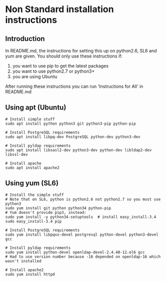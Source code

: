 # Non Standard installation instructions

## Introduction

In README.md, the instructions for setting this up on python2.6, SL6
and yum are given. You should only use these instructions if:
1) you want to use pip to get the latest packages
2) you want to use python2.7 or python3+
3) you are using Ubuntu

After running these instructions you can run 'Instructions for All'
in README.md

## Using apt (Ubuntu)
```
# Install simple stuff
sudo apt install python python3 git python3-pip python-pip

# Install PostgreSQL requirements
sudo apt install libpq-dev PostgreSQL python-dev python3-dev

# Install pyldap requirements
sudo apt install libsasl2-dev python3-dev python-dev libldap2-dev libssl-dev

# Install apache
sudo apt install apache2
```

## Using yum (SL6)
```
# Install the simple stuff
# Note that on SL6, python is python2.6 not python2.7 so you must use python3
sudo yum install git python python34 python-pip
# Yum doesn't provide pip3, instead:
sudo yum install -y python34-setuptools  # install easy_install-3.4
sudo easy_install-3.4 pip

# Install PostgreSQL requirements
sudo yum install libpqxx-devel postgresql python-devel python3-devel gcc

# Install pyldap requirements
sudo yum install python-devel openldap-devel-2.4.40-12.el6 gcc
# Had to use version number because -16 depended on openldap-16 which wasn't installed

# Install apache2
sudo yum install httpd
```




